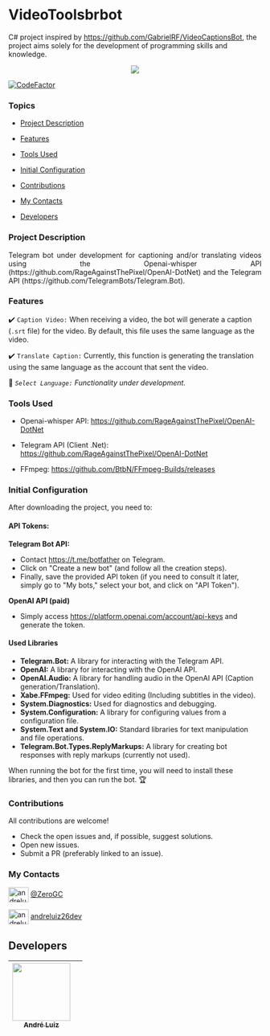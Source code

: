 # VideoToolsbrbot

C# project inspired by https://github.com/GabrielRF/VideoCaptionsBot, the project aims solely for the development of programming skills and knowledge.

<p align="center">
   <img src="http://img.shields.io/static/v1?label=STATUS&message=EM%20DESENVOLVIMENTO&color=RED&style=for-the-badge" #vitrinedev/>
</p>

[![CodeFactor](https://www.codefactor.io/repository/github/andreluizpdev/videotoolsbrbot/badge)](https://www.codefactor.io/repository/github/andreluizpdev/videotoolsbrbot)

### Topics

- [Project Description](#project-description)

- [Features](#features)

- [Tools Used](#tools-used)

- [Initial Configuration](#initial-configuration)

- [Contributions](#contributions)

- [My Contacts](#my-contacts)

- [Developers](#developers)

### Project Description

<p align="justify">
  Telegram bot under development for captioning and/or translating videos using the Openai-whisper API (https://github.com/RageAgainstThePixel/OpenAI-DotNet) and the Telegram API (https://github.com/TelegramBots/Telegram.Bot).

### Features

:heavy_check_mark: `Caption Video:` When receiving a video, the bot will generate a caption (`.srt` file) for the video. By default, this file uses the same language as the video.

:heavy_check_mark: `Translate Caption:` Currently, this function is generating the translation using the same language as the account that sent the video.

:hammer: _`Select Language:` Functionality under development._

###

### Tools Used

- Openai-whisper API: https://github.com/RageAgainstThePixel/OpenAI-DotNet

- Telegram API (Client .Net): https://github.com/RageAgainstThePixel/OpenAI-DotNet

- FFmpeg: https://github.com/BtbN/FFmpeg-Builds/releases

###

### Initial Configuration

After downloading the project, you need to:

#### API Tokens:

**Telegram Bot API:**

- Contact https://t.me/botfather on Telegram.
- Click on "Create a new bot" (and follow all the creation steps).
- Finally, save the provided API token (if you need to consult it later, simply go to "My bots," select your bot, and click on "API Token").

**OpenAI API (paid)**

- Simply access https://platform.openai.com/account/api-keys and generate the token.

#### Used Libraries

- **Telegram.Bot:** A library for interacting with the Telegram API.
- **OpenAI:** A library for interacting with the OpenAI API.
- **OpenAI.Audio:** A library for handling audio in the OpenAI API (Caption generation/Translation).
- **Xabe.FFmpeg:** Used for video editing (Including subtitles in the video).
- **System.Diagnostics:** Used for diagnostics and debugging.
- **System.Configuration:** A library for configuring values from a configuration file.
- **System.Text and System.IO:** Standard libraries for text manipulation and file operations.
- **Telegram.Bot.Types.ReplyMarkups:** A library for creating bot responses with reply markups (currently not used).

When running the bot for the first time, you will need to install these libraries, and then you can run the bot. 🏆 

### Contributions

All contributions are welcome!

* Check the open issues and, if possible, suggest solutions.
* Open new issues.
* Submit a PR (preferably linked to an issue).

### My Contacts

<p>  
<a href="https://t.me/ZeroGC" target="blank"><img align="center" src="https://upload.wikimedia.org/wikipedia/commons/8/82/Telegram_logo.svg" alt="andreluiz26dev" height="30" width="40" /></a>
<a href="https://t.me/ZeroGC" target="blank">@ZeroGC</a>
</p>
<p>
<a href="https://linkedin.com/in/andreluiz26dev" target="blank"><img align="center" src="https://raw.githubusercontent.com/rahuldkjain/github-profile-readme-generator/master/src/images/icons/Social/linked-in-alt.svg" alt="andreluiz26dev" height="30" width="40" /></a>
<a href="https://linkedin.com/in/andreluiz26dev" target="blank">andreluiz26dev</a>
</p>

## Developers

| [<img src="https://avatars.githubusercontent.com/u/86925300?s=96&v=4" width=115><br><sub>André Luiz</sub>](https://github.com/AndreLuizpDev) | |
| :---: | :---:
